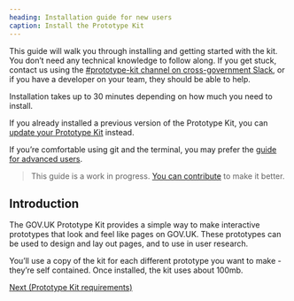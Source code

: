 ```yaml
---
heading: Installation guide for new users
caption: Install the Prototype Kit
---
```


This guide will walk you through installing and getting started with the kit. You don’t need any technical knowledge to follow along. If you get stuck, contact us using the [#prototype-kit channel on cross-government Slack](https://ukgovernmentdigital.slack.com/messages/C0647LW4R/), or if you have a developer on your team, they should be able to help.

Installation takes up to 30 minutes depending on how much you need to install.

If you already installed a previous version of the Prototype Kit, you can [update your Prototype Kit](../updating-the-kit) instead.

If you’re comfortable using git and the terminal, you may prefer the [guide for advanced users](developer-install-instructions).

> This guide is a work in progress. [You can contribute](https://github.com/alphagov/govuk-prototype-kit/blob/main/CONTRIBUTING.md) to make it better.

## Introduction

The GOV.UK Prototype Kit provides a simple way to make interactive prototypes that look and feel like pages on GOV.UK. These prototypes can be used to design and lay out pages, and to use in user research.



You’ll use a copy of the kit for each different prototype you want to make - they’re self contained. Once installed, the kit uses about 100mb.

<a href="requirements.md" class="button">Next (Prototype Kit requirements)</a>
